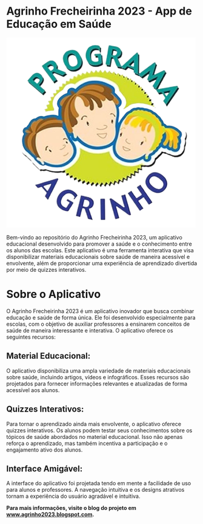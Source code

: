 # Agrinho Frecheirinha 2023 - App de Educação em Saúde

<img src="/assets/logoagrinho.png">

Bem-vindo ao repositório do Agrinho Frecheirinha 2023, um aplicativo educacional desenvolvido para promover a saúde e o conhecimento entre os alunos das escolas. Este aplicativo é uma ferramenta interativa que visa disponibilizar materiais educacionais sobre saúde de maneira acessível e envolvente, além de proporcionar uma experiência de aprendizado divertida por meio de quizzes interativos.

# Sobre o Aplicativo
O Agrinho Frecheirinha 2023 é um aplicativo inovador que busca combinar educação e saúde de forma única. Ele foi desenvolvido especialmente para escolas, com o objetivo de auxiliar professores a ensinarem conceitos de saúde de maneira interessante e interativa. O aplicativo oferece os seguintes recursos:

## Material Educacional: 
O aplicativo disponibiliza uma ampla variedade de materiais educacionais sobre saúde, incluindo artigos, vídeos e infográficos. Esses recursos são projetados para fornecer informações relevantes e atualizadas de forma acessível aos alunos.

## Quizzes Interativos: 
Para tornar o aprendizado ainda mais envolvente, o aplicativo oferece quizzes interativos. Os alunos podem testar seus conhecimentos sobre os tópicos de saúde abordados no material educacional. Isso não apenas reforça o aprendizado, mas também incentiva a participação e o engajamento ativo dos alunos.

## Interface Amigável: 
A interface do aplicativo foi projetada tendo em mente a facilidade de uso para alunos e professores. A navegação intuitiva e os designs atrativos tornam a experiência do usuário agradável e intuitiva.

**Para mais informações, visite o blog do projeto em www.agrinho2023.blogspot.com.**
